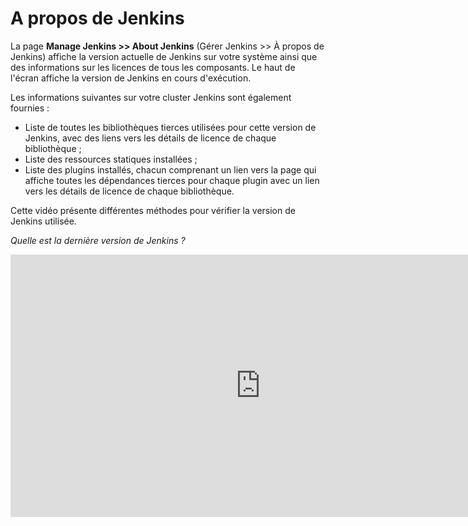 # A propos de Jenkins

La page **Manage Jenkins >> About Jenkins** (Gérer Jenkins >> À propos de Jenkins) affiche la version actuelle de Jenkins sur votre système ainsi que des informations sur les licences de tous les composants. Le haut de l'écran affiche la version de Jenkins en cours d'exécution.

Les informations suivantes sur votre cluster Jenkins sont également fournies :

* Liste de toutes les bibliothèques tierces utilisées pour cette version de Jenkins, avec des liens vers les détails de licence de chaque bibliothèque ;
* Liste des ressources statiques installées ;
* Liste des plugins installés, chacun comprenant un lien vers la page qui affiche toutes les dépendances tierces pour chaque plugin avec un lien vers les détails de licence de chaque bibliothèque.

Cette vidéo présente différentes méthodes pour vérifier la version de Jenkins utilisée.

_Quelle est la dernière version de Jenkins ?_

<iframe width="800" height="420" src="https://www.youtube.com/embed/--uAoNOZtKo" title="What Is the Latest Version of Jenkins" frameborder="0" allow="accelerometer; autoplay; clipboard-write; encrypted-media; gyroscope; picture-in-picture; web-share" referrerpolicy="strict-origin-when-cross-origin" allowfullscreen></iframe>

